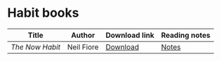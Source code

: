 # Habit books

| Title | Author | Download link | Reading notes |
|-------|--------|---------------|---------------|
| _The Now Habit_ | Neil Fiore | [Download](./books/The%20Now%20Habit%20A%20Strategic%20Program%20for%20Overcoming%20Procrastination%20and%20Enjoying%20Guilt-Free%20Play%20(Neil%20Fiore)%20(Z-Library).epub) | [Notes](./reading-notes/The%20Now%20Habit%20by%20Neil%20Fiore.md)